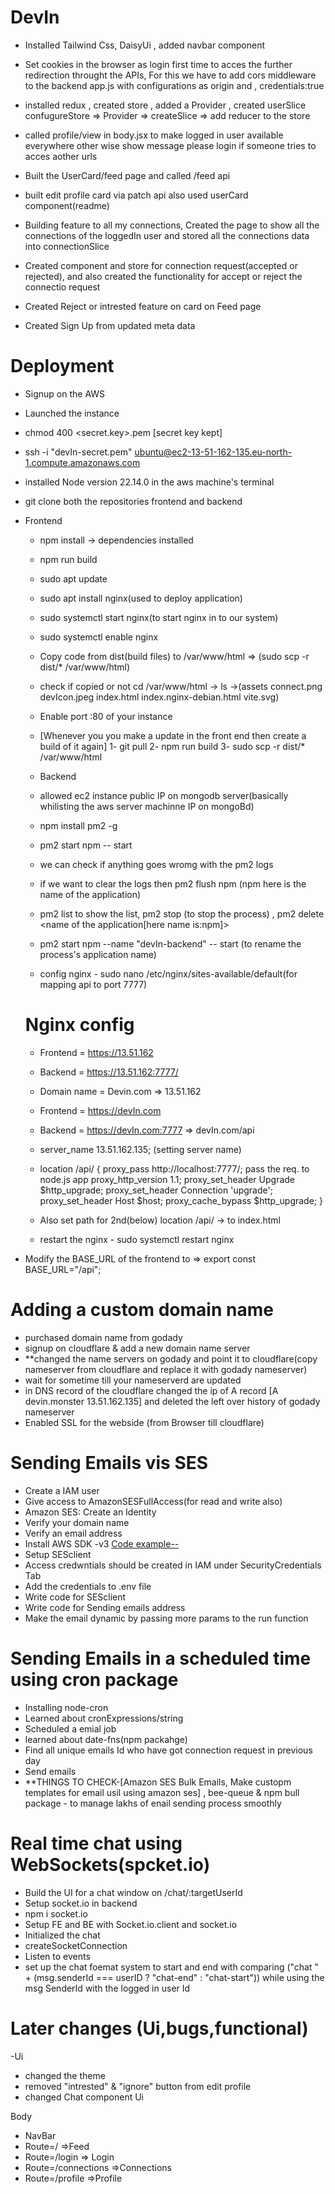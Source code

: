 # DevIn
- Installed Tailwind Css, DaisyUi , added navbar component 

- Set cookies in the browser as login first time to acces the further redirection throught the APIs, For this we have to add cors middleware to the backend app.js with configurations as origin and , credentials:true

- installed redux , created store , added a Provider , created userSlice
  confugureStore => Provider => createSlice => add reducer to the store

- called profile/view in body.jsx to make logged in user available everywhere other wise show message please login if someone tries to acces aother urls  

- Built the UserCard/feed page and called /feed api

- built edit profile card via patch api also used userCard component(readme)
- Building feature to all my connections, Created the page to show all the connections of the loggedIn user and stored all the connections data into connectionSlice 

- Created component and store for connection request(accepted or rejected), and also created the functionality for accept or reject the connectio request

- Created Reject or intrested feature on card on Feed page

- Created Sign Up from updated meta data



# Deployment

- Signup on the AWS
- Launched the instance
- chmod 400 <secret.key>.pem [secret key kept]
- ssh -i "devIn-secret.pem" ubuntu@ec2-13-51-162-135.eu-north-1.compute.amazonaws.com
- installed Node version 22.14.0 in the aws machine's terminal
- git clone both the repositories frontend and backend

- Frontend
  - npm install -> dependencies installed
  - npm run build
  - sudo apt update
  - sudo apt install nginx(used to deploy application)
  - sudo systemctl start nginx(to start nginx in to our system)
  - sudo systemctl enable nginx
  - Copy code from dist(build files) to /var/www/html => (sudo scp -r dist/* /var/www/html)
  - check if copied or not  cd /var/www/html -> ls ->(assets  connect.png  devIcon.jpeg  index.html  index.nginx-debian.html  vite.svg)
  - Enable port :80 of your instance
  - [Whenever you you make a update in the front end then create a build of it again]
       1- git pull
       2- npm run build
       3- sudo scp -r dist/* /var/www/html


  - Backend
   - allowed ec2 instance public IP on mongodb server(basically whilisting the aws server machinne IP on mongoBd)
   - npm install pm2 -g
   - pm2 start npm -- start
   - we can check if anything goes wromg with the pm2 logs
   - if we want to clear the logs then pm2 flush npm (npm here is the name of the application)
   -  pm2 list to show the list, pm2 stop (to stop the process)  , pm2 delete <name of the application[here name is:npm]>
   - pm2 start npm --name "devIn-backend" -- start (to rename the process's application name)

  
  - config nginx - sudo nano /etc/nginx/sites-available/default(for mapping api to port 7777)
  # Nginx config

    - Frontend = https://13.51.162
    - Backend = https://13.51.162:7777/

    - Domain name = Devin.com => 13.51.162

    - Frontend = https://devIn.com
    - Backend = https://devIn.com:7777 => devIn.com/api


   
    - server_name 13.51.162.135; (setting server name)
    - location /api/ {
        proxy_pass http://localhost:7777/; pass the req. to node.js app
        proxy_http_version 1.1;
        proxy_set_header Upgrade $http_upgrade;
        proxy_set_header Connection 'upgrade';
        proxy_set_header Host $host;
        proxy_cache_bypass $http_upgrade;
    } 

    - Also set path for 2nd(below)  location /api/ -> to index.html

    - restart the nginx - sudo systemctl restart nginx



 - Modify the BASE_URL of the frontend to => export const BASE_URL="/api";    

# Adding a custom domain name

 - purchased domain name from godady
  - signup on cloudflare & add a new domain name server
  - **changed the name servers on godady and point it to cloudflare(copy nameserver from cloudflare and replace it with godady nameserver)
  - wait for sometime till your nameserverd are updated
  - in DNS record of the cloudflare changed the ip of A record [A    devin.monster   13.51.162.135] and deleted the left over history of godady nameserver 
  - Enabled SSL for the webside (from Browser till cloudflare)


# Sending Emails vis SES

 - Create a IAM user
 - Give access to AmazonSESFullAccess(for read and write also)
 - Amazon SES: Create an Identity
 - Verify your domain name
 - Verify an email address 
 - Install AWS SDK -v3 [Code example--](https://github.com/awsdocs/aws-doc-sdk-examples/tree/main/javascriptv3/example_code/ses#code-examples)
 - Setup SESclient
 - Access credwntials should be created in IAM under SecurityCredentials Tab
 - Add the credentials to .env file
 - Write code for SESclient
 - Write code for Sending emails address
 - Make the email dynamic by passing more params to the run function

 # Sending Emails in a scheduled time using cron package
  
  - Installing node-cron
  - Learned about cronExpressions/string
  - Scheduled a emial job
  - learned about date-fns(npm packahge)
  - Find all unique emails Id who have got connection request in previous day
  - Send emails
  - **THINGS TO CHECK-[Amazon SES Bulk Emails, Make custopm templates for email usil using amazon ses] , bee-queue & npm bull package - to manage lakhs of enail sending process smoothly

# Real time chat using WebSockets(spcket.io)

  - Build the UI for a chat window on /chat/:targetUserId
  - Setup socket.io in backend
  - npm i socket.io
  - Setup FE and BE with Socket.io.client and socket.io
  - Initialized the chat 
  - createSocketConnection 
  - Listen to events
  - set up the chat foemat system to start and end with comparing ("chat " + (msg.senderId === userID ? "chat-end" : "chat-start")) while using the msg SenderId with the logged in user Id 



# Later changes (Ui,bugs,functional)
  -Ui
   - changed the theme
   - removed "intrested" & "ignore" button from edit profile
   - changed Chat component Ui



Body

 - NavBar
 - Route=/ =>Feed
 - Route=/login => Login
 - Route=/connections =>Connections
 - Route=/profile =>Profile